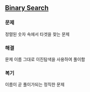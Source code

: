 ## [Binary Search](https://leetcode.com/problems/binary-search/description/?envType=problem-list-v2&envId=rab78cw1)

### 문제
정렬된 숫자 속에서 타겟을 찾는 문제

### 해결
문제 이름 그대로 이진탐색을 사용하여 풀이함

### 복기
이름이 곧 풀이가되는 정직한 문제
